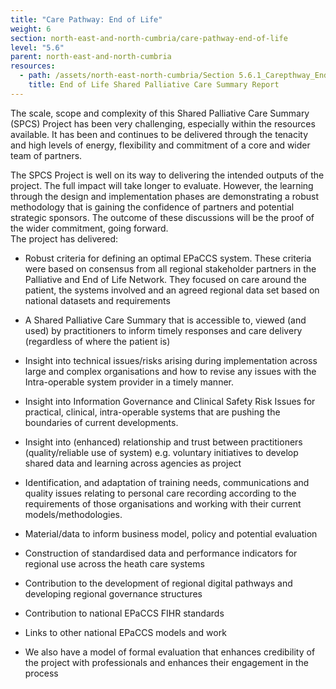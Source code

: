 ```yaml
---
title: "Care Pathway: End of Life"
weight: 6
section: north-east-and-north-cumbria/care-pathway-end-of-life
level: "5.6"
parent: north-east-and-north-cumbria
resources:
  - path: /assets/north-east-north-cumbria/Section 5.6.1_Carepthway_End of Life_Shared Palliative Care Summary Report.pdf
    title: End of Life Shared Palliative Care Summary Report
---
```


The scale, scope and complexity of this Shared Palliative Care Summary (SPCS) Project has been very challenging, especially within the resources available.  It has been and continues to be delivered through the tenacity and high levels of energy, flexibility and commitment of a core and wider team of partners. 

The SPCS Project is well on its way to delivering the intended outputs of the project. The full impact will take longer to evaluate. However, the learning through the design and implementation phases are demonstrating a robust methodology that is gaining the confidence of partners and potential strategic sponsors. The outcome of these discussions will be the proof of the wider commitment, going forward.  
The project has delivered:

- Robust criteria for defining an optimal EPaCCS system. These criteria were based on consensus from all regional stakeholder partners in the Palliative and End of Life Network. They focused on care around the patient, the systems involved and an agreed regional data set based on national datasets and requirements

- A Shared Palliative Care Summary that is accessible to, viewed (and used) by practitioners to inform timely responses and care delivery (regardless of where the patient is) 

- Insight into technical issues/risks arising during implementation across large and complex organisations and how to revise any issues with the Intra-operable system provider in a timely manner.

- Insight into Information Governance and Clinical Safety Risk Issues for practical, clinical, intra-operable systems that are pushing the boundaries of current developments.

- Insight into (enhanced) relationship and trust between practitioners (quality/reliable use of system) e.g. voluntary initiatives to develop shared data and learning across agencies as project 

- Identification, and adaptation of training needs, communications and quality issues relating to personal care recording according to the requirements of those organisations and working with their current models/methodologies. 

- Material/data to inform business model, policy and potential evaluation 

- Construction of standardised data and performance indicators for regional use across the heath care systems

- Contribution to the development of regional digital pathways and developing regional governance structures 

- Contribution to national EPaCCS FIHR standards 

- Links to other national EPaCCS models and work  

- We also have a model of formal evaluation that enhances credibility of the project with professionals and enhances their engagement in the process 

        
